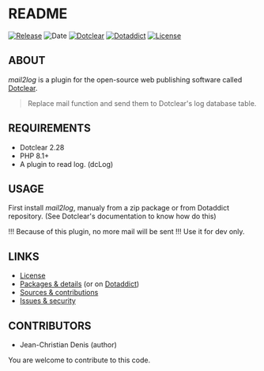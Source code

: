 # README

[![Release](https://img.shields.io/github/v/release/jcdenis/mail2log?color=lightblue)](https://github.com/JcDenis/mail2log/releases)
![Date](https://img.shields.io/github/release-date/jcdenis/mail2log?color=red)
[![Dotclear](https://img.shields.io/badge/dotclear-v2.33-137bbb.svg)](https://fr.dotclear.org/download)
[![Dotaddict](https://img.shields.io/badge/dotaddict-official-9ac123.svg)](https://plugins.dotaddict.org/dc2/details/mail2log)
[![License](https://img.shields.io/github/license/jcdenis/mail2log?color=white)](https://github.com/JcDenis/mail2log/blob/master/LICENSE)

## ABOUT

_mail2log_ is a plugin for the open-source web publishing software called [Dotclear](https://www.dotclear.org).

> Replace mail function and send them to Dotclear's log database table.

## REQUIREMENTS

* Dotclear 2.28
* PHP 8.1+
* A plugin to read log. (dcLog)

## USAGE

First install _mail2log_, manualy from a zip package or from 
Dotaddict repository. (See Dotclear's documentation to know how do this)

!!! Because of this plugin, no more mail will be sent !!!
Use it for dev only.

## LINKS

* [License](https://github.com/JcDenis/mail2log/blob/master/LICENSE)
* [Packages & details](https://github.com/JcDenis/mail2log/releases) (or on [Dotaddict](https://plugins.dotaddict.org/dc2/details/mail2log))
* [Sources & contributions](https://github.com/JcDenis/mail2log)
* [Issues & security](https://github.com/JcDenis/mail2log/issues)

## CONTRIBUTORS

* Jean-Christian Denis (author)

You are welcome to contribute to this code.
